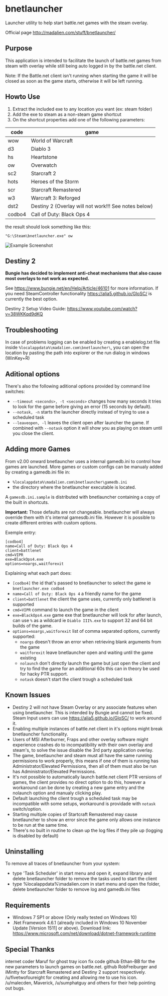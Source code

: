 # bnetlauncher

Launcher utility to help start battle.net games with the steam overlay.

Official page http://madalien.com/stuff/bnetlauncher/

## Purpose

This application is intended to facilitate the launch of battle.net games from steam with overlay
while still being auto logged in by the battle.net client.

Note: If the Battle.net client isn't running when starting the game it will be closed as soon as the game starts, otherwise it will be left running.

## Howto Use

1. Extract the included exe to any location you want (ex: steam folder)
2. Add the exe to steam as a non-steam game shortcut
3. On the shortcut properties add one of the following parameters:

| code          | game                                                  |
| ------------- | ----------------------------------------------------- |
|wow            | World of Warcraft                                     |
|d3             | Diablo 3                                              |
|hs             | Heartstone                                            |
|ow             | Overwatch                                             |
|sc2            | Starcraft 2                                           |
|hots           | Heroes of the Storm                                   |
|scr            | Starcraft Remastered                                  |
|w3             | Warcraft 3: Reforged                                  |
|dst2           | Destiny 2 (Overlay will not work!!! See notes below)  |
|codbo4         | Call of Duty: Black Ops 4                             |

the result should look something like this:

    "G:\Steam\bnetlauncher.exe" ow
    
![Example Screenshot](https://madalien.com/media/uploads/2018/10/steam_parameters_bnetlauncher.png)

## Destiny 2

**Bungie has decided to implement anti-cheat mechanisms that also cause most overlays to not work as expected.**

See https://www.bungie.net/en/Help/Article/46101 for more information.
If you need SteamController functionality https://alia5.github.io/GloSC/ is currently the best option.

Destiny 2 Setup Video Guide: https://www.youtube.com/watch?v=38WKKqd9dKQ

## Troubleshooting

In case of problems logging can be enabled by creating a enablelog.txt file inside `%localappdata%\madalien.com\bnetlauncher\`, you can open the location by pasting the path into explorer or the run dialog in windows (WinKey+R)

## Aditional options

There's also the following aditional options provided by command line switches:

* `--timeout <seconds>, -t <seconds>` changes how many seconds it tries to look for the game before giving an error (15 seconds by default).
* `--notask, -n` starts the launcher directly instead of trying to use a scheduled task
* `--leaveopen, -l` leaves the client open after launcher the game. If combined with `--notask` option it will show you as playing on steam until you close the client.


## Adding more Games

From v2.00 onward bnetlauncher uses a internal gamedb.ini to control how games are launched.
More games or custom configs can be manualy added by creating a gamedb.ini file in:

* `%localappdata%\madalien.com\bnetlauncher\gamedb.ini`
* the directory where the bnetlauncher executable is located.

A `gamesdb.ini.sample` is distributed with bnetlauncher containing a copy of the built in shortcuts.

**Important:** Those defaults are not changeable. bnetlauncher will always override them with it's internal gamesdb.ini file. However it is possible to create different entries with custom options.

Exemple entry:

    [codbo4]
    name=Call of Duty: Black Ops 4
    client=battlenet
    cmd=VIPR
    exe=BlackOps4.exe
    options=noargs,waitforexit

Explaining what each part does:

* `[codbo4]`  the id that's passed to bnetlauncher to select the game ie `bnetlauncher.exe codbo4`
* `name=Call of Duty: Black Ops 4` a friendly name for the game
* `client=battlenet` the client the game uses, currently only battlenet is supported
* `cmd=VIPR` command to launch the game in the client
* `exe=BlackOps4.exe` game exe that bnetlauncher will look for after launch, can use `%` as a wildcard ie `Diablo III%.exe`
    to support 32 and 64 bit builds of the game.
* `options=noargs,waitforexit` list of comma separated options, currently supported:
  * `noargs` doesn't throw an error when retrieving blank arguments from the game
  * `waitforexit` leave bnetlauncher open and waiting until the game existing
  * `nolaunch` don't directly launch the game but just open the client and try to find the game for an additional 60s this can in theory be used for hacky PTR support.
  * `notask` doesn't start the client trough a scheduled task

## Known Issues

* Destiny 2 will not have Steam Overlay or any associate features when using bnetlauncher. This is intended by Bungie and cannot be fixed. Steam Input users can use https://alia5.github.io/GloSC/ to work around it.
* Enabling multiple instances of battle.net client in it's options might break bnetlauncher functionality.
* Users of MSI Afterburner, Fraps and other overlay software might experience crashes do to incompatibility
  with their own overlay and steam's, to solve the issue disable the 3rd party application overlay.
* The game, bnetlauncher and steam must all have the same running permissions to work properly, this means if
  one of them is running has Administrator/Elevated Permissions, then all of them must also be run has
  Administrator/Elevated Permissions.
* It's not possible to automatically launch battle.net client PTR versions of games, the client provides no direct
  option to do this, however a workaround can be done by creating a new game entry and the nolaunch option and manualy clicking play.
* Default launching the client trough a scheduled task may be incompatible with some setups, workaround is providade with `notask` switch/option. 
* Starting multiple copies of Startcraft Remastered may cause bnetlauncher to show an error since the game only allows
  one instance to be run at the same time.
* There's no built in routine to clean up the log files if they pile up (logging is disabled by default)

## Uninstalling

To remove all traces of bnetlauncher from your system:

* type 'Task Scheduler' in start menu and open it, expand library and delete bnetlauncher folder to remove the tasks used to start the client
* type %localappdata%\madalien.com in start menu and open the folder, delete bnetlauncher folder to remove log and gamedb.ini files

## Requirements

* Windows 7 SP1 or above (Only really tested on Windows 10)
* .Net Framework 4.6.1  (already included in Windows 10 November Update [Version 1511] or above). Download link: https://www.microsoft.com/net/download/dotnet-framework-runtime

## Special Thanks

internet coder Maruf for ghost tray icon fix code 
github Ethan-BB for the new parameters to launch games on battle.net. 
github RobFreiburger and iMintty for Starcraft Remastered and Destiny 2 support respectively. 
/u/fivetwofoureight for creating and allowing me to use his icon. 
/u/malecden, Maverick, /u/sumphatguy and others for their help pointing out bugs. 
